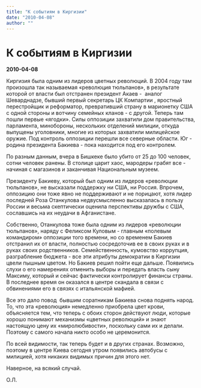 ```yaml
---
title: "К событиям в Киргизии"
date: "2010-04-08"
author: ""
---
```


# К событиям в Киргизии

**2010-04-08** 

Киргизия была одним из лидеров цветных революций. В 2004 году там произошла так называемая «революция тюльпанов», в результате которой от власти был отстранен президент Акаев -  аналог Шеварднадзе, бывший первый секретарь ЦК Компартии , яростный перестройщик и реформатор, превративший страну в марионетку США с одной стороны и вотчину семейных кланов - с другой. Теперь там пошли первые «ягодки». Силы оппозиции захватили дом правительства, парламента, минобороны, нескольких отделений милиции, откуда выпущены уголовники, многие из которых захватили милицейское оружие. Под контроль оппозиции перешли все северные области. Юг - родина президента Бакиева - пока находится под его контролем.

По разным данным, вчера в Бишкеке было убито от 25 до 100 человек, сотни человек ранены. В столице царит хаос, мародеры грабят все - начиная с магазинов и заканчивая Национальным музеем.

Президенту Бакиеву, который был одним из лидеров «революции тюльпанов», не высказали поддержку ни США, ни Россия. Впрочем, оппозицию они тоже явно не поддерживают и не порицают, хотя лидер последней Роза Отанкулова недвусмысленно высказалась в пользу России и весьма скептически оценила перспективы дружбы с США, сославшись на их неудачи в Афганистане.

Собственно, Отанкулова тоже была одним из лидеров «революции тюльпанов», наряду с Феликсом Куловым - главным «полевым командиром» оппозиции того времени, но со временем Бакиев отстранил их от власти, полностью сосредоточив ее в своих руках и в руках своих родственников. Семейственность, кумовство коррупция, разграбление бюджета - все эти атрибуты демократии в Киргизии цвели пышным цветом. Но Бакиев решил пойти еще дальше. Появились слухи о его намерениях отменить выборы и передать власть сыну Максиму, который и сейчас фактически контролирует финансы страны. В последнее время он оказался в центре скандала в связи с обвинениями его в связях с итальянской мафией.

Все это дало повод  бывшим соратникам Бакиева снова поднять народ. То, что эта «революция» немедленно приобрела цвет крови, объясняется тем, что теперь с обоих сторон действуют люди, которые хорошо понимают механизмы «цветных революций» и знают настоящую цену их «миролюбивости», поскольку сами их и делали. Поэтому с самого начала никто особо не церемонится.

По всей видимости, так теперь будет и в других странах. Возможно, поэтому в центре Киева сегодня утром появились автобусы с милицией, хотя никаких видимых причин для этого нет.

Наверное, на всякий случай.

О.Л.